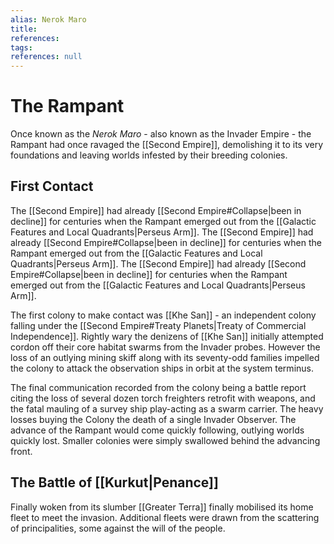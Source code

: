 ```yaml
---
alias: Nerok Maro
title:
references: 
tags:
references: null
---
```


# The Rampant 

Once known as the *Nerok Maro* - also known as the Invader Empire - the Rampant had once ravaged the [[Second Empire]], demolishing it to its very foundations and leaving worlds infested by their breeding colonies. 

## First Contact 

The [[Second Empire]] had already [[Second Empire#Collapse|been in decline]] for centuries when the Rampant emerged out from the [[Galactic Features and Local Quadrants|Perseus Arm]]. The [[Second Empire]] had already [[Second Empire#Collapse|been in decline]] for centuries when the Rampant emerged out from the [[Galactic Features and Local Quadrants|Perseus Arm]]. 
The [[Second Empire]] had already [[Second Empire#Collapse|been in decline]] for centuries when the Rampant emerged out from the [[Galactic Features and Local Quadrants|Perseus Arm]]. 

The first colony to make contact was [[Khe San]] - an independent colony falling under the [[Second Empire#Treaty Planets|Treaty of Commercial Independence]]. Rightly wary the denizens of [[Khe San]] initially attempted cordon off their core habitat swarms from the Invader probes. However the loss of an outlying mining skiff along with its seventy-odd families impelled the colony to attack the observation ships in orbit at the system terminus. 

The final communication recorded from the colony being a battle report citing the loss of several dozen torch freighters retrofit with weapons, and the fatal mauling of a survey ship play-acting as a swarm carrier. The heavy losses buying the Colony the death of a single Invader Observer. The advance of the Rampant would come quickly following, outlying worlds quickly lost. Smaller colonies were simply swallowed behind the advancing front.

## The Battle of [[Kurkut|Penance]]

Finally woken from its slumber [[Greater Terra]] finally mobilised its home fleet to meet the invasion. Additional fleets were drawn from the scattering of principalities, some against the will of the people.
